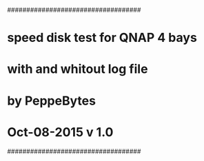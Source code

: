 ###################################
# speed disk test for QNAP 4 bays #
#   with and whitout log file     #
#         by PeppeBytes           #
#        Oct-08-2015 v 1.0        #
###################################
